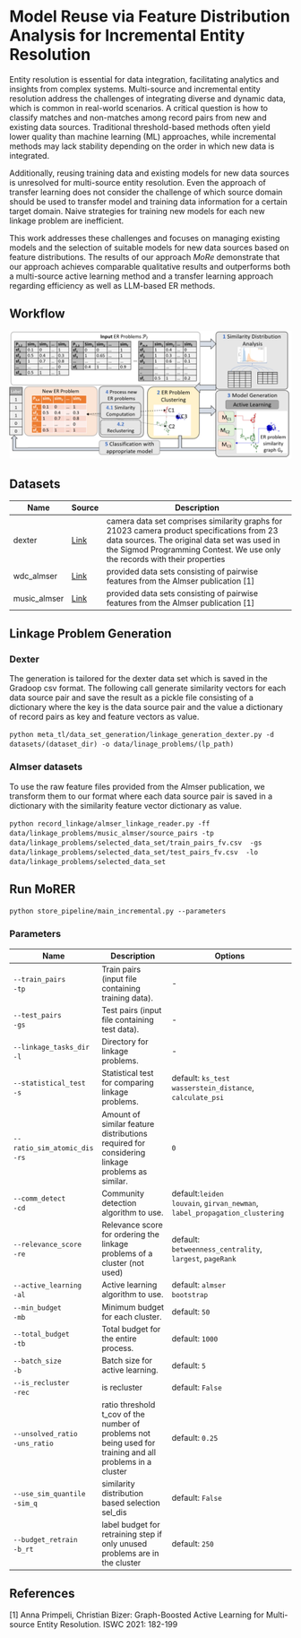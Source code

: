 # Model Reuse via Feature Distribution Analysis for Incremental Entity Resolution

Entity resolution is essential for data integration, facilitating analytics and insights from 
complex systems. Multi-source and incremental entity resolution address the challenges of 
integrating diverse and dynamic data, which is common in real-world scenarios. 
A critical question is how to classify matches and non-matches among record pairs 
from new and existing data sources. Traditional threshold-based methods often yield lower quality 
than machine learning (ML) approaches, while incremental methods may lack stability depending on 
the order in which new data is integrated. 

Additionally, reusing training data and existing models for new data sources is unresolved for 
multi-source entity resolution. Even the approach of transfer learning does not consider the 
challenge of which source domain should be used to transfer model and training data information 
for a certain target domain. Naive strategies for training new models for each new linkage problem 
are inefficient.

This work addresses these challenges and focuses on managing existing models and the selection 
of suitable models for new data sources based on feature distributions. 
The results of our approach _MoRe_ demonstrate that our approach achieves comparable qualitative 
results and outperforms both a multi-source active learning method and a transfer learning approach regarding
efficiency as well as LLM-based ER methods.


## Workflow

![](workflow.png)


## Datasets
| Name         | Source                                                                                                  | Description                                                                                                                                                                                                               |
|--------------|---------------------------------------------------------------------------------------------------------|---------------------------------------------------------------------------------------------------------------------------------------------------------------------------------------------------------------------------|
| dexter       | <a href='https://cloud.scadsai.uni-leipzig.de/index.php/s/RkoSzpdwkyYc87s'> Link </a>                   | camera data set comprises similarity graphs for 21023 camera product specifications from 23 data sources. The original data set was used in the Sigmod Programming Contest. We use only the records with their properties |
| wdc_almser   | <a href='http://data.dws.informatik.uni-mannheim.de/benchmarkmatchingtasks/almser_gen_data/'> Link </a> | provided data sets consisting of pairwise features from the Almser publication [1]                                                                                                                                        |
| music_almser | <a href='http://data.dws.informatik.uni-mannheim.de/benchmarkmatchingtasks/almser_gen_data/'> Link </a>                                                                      | provided data sets consisting of pairwise features from the Almser publication [1]                                                                                                                                        |

## Linkage Problem Generation

### Dexter
The generation is tailored for the dexter data set which is saved in the Gradoop csv format.
The following call generate similarity vectors for each data source pair and save the result as a pickle file consisting of 
a dictionary where the key is the data source pair and the value a dictionary of record pairs as key 
and feature vectors as value. 

`python meta_tl/data_set_generation/linkage_generation_dexter.py -d datasets/(dataset_dir) -o data/linage_problems/(lp_path)`

### Almser datasets
To use the raw feature files provided from the Almser publication, we transform them to our format where each data source pair is saved in a dictionary 
with the similarity feature vector dictionary as value.

`python record_linkage/almser_linkage_reader.py -ff data/linkage_problems/music_almser/source_pairs
    -tp data/linkage_problems/selected_data_set/train_pairs_fv.csv 
    -gs data/linkage_problems/selected_data_set/test_pairs_fv.csv 
    -lo data/linkage_problems/selected_data_set`


## Run MoRER
`python store_pipeline/main_incremental.py --parameters`

### Parameters

| Name                           | Description                                                                                        | Options                                                                           |
|--------------------------------|----------------------------------------------------------------------------------------------------|-----------------------------------------------------------------------------------|
| `--train_pairs`<br>`-tp`       | Train pairs (input file containing training data).                                                 | -                                                                                 |
| `--test_pairs`<br>`-gs`        | Test pairs (input file containing test data).                                                      | -                                                                                 |
| `--linkage_tasks_dir`<br>`-l`  | Directory for linkage problems.                                                                    | -                                                                                 |
| `--statistical_test`<br>`-s`   | Statistical test for comparing linkage problems.                                                   | default: `ks_test`<br> `wasserstein_distance`, `calculate_psi`                    |
| `--ratio_sim_atomic_dis`<br>`-rs` | Amount of similar feature distributions required for considering linkage problems as similar.      | `0`                                                                               |
| `--comm_detect`<br>`-cd`       | Community detection algorithm to use.                                                              | default:`leiden`<br>`louvain`, `girvan_newman`,<br>`label_propagation_clustering` |
| `--relevance_score`<br>`-re`   | Relevance score for ordering the linkage problems of a cluster  (not used)                         | default: `betweenness_centrality`, `largest`, `pageRank`                          |
| `--active_learning`<br>`-al`   | Active learning algorithm to use.                                                                  | default: `almser`<br> `bootstrap`                                                 |
| `--min_budget`<br>`-mb`        | Minimum budget for each cluster.                                                                   | default: `50`                                                                     |
| `--total_budget`<br>`-tb`      | Total budget for the entire process.                                                               | default: `1000`                                                                   |
| `--batch_size`<br> `-b`        | Batch size for active learning.                                                                    | default: `5`                                                                      |
| `--is_recluster`<br> `-rec`    | is recluster                                                                                       | default: `False`                                                                  |
| `--unsolved_ratio`<br>`-uns_ratio`   | ratio threshold t_cov of the number of problems not being used for training and all problems in a cluster | default: `0.25`                                                                   |
| `--use_sim_quantile`<br> `-sim_q` | similarity distribution based selection sel_dis                                                                   | default: `False`                                                                  |
| `--budget_retrain`<br> `-b_rt` | label budget for retraining step if only unused problems are in the cluster                        | default: `250`                                                                    |

## References

[1] Anna Primpeli, Christian Bizer:
Graph-Boosted Active Learning for Multi-source Entity Resolution. ISWC 2021: 182-199
